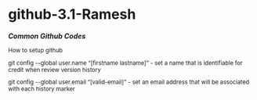 # github-3.1-Ramesh
_**Common Github Codes**_

<sub> 
 How to setup github

git config --global user.name “[firstname lastname]” - set a name that is identifiable for credit when review version history

git config --global user.email “[valid-email]”  - set an email address that will be associated with each history marker
